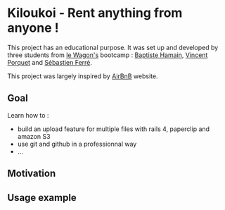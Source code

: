 # Kiloukoi - Rent anything from anyone !

This project has an educational purpose. It was set up and developed by three students from [le Wagon's](http://www.lewagon.org) bootcamp : [Baptiste Hamain](http://github.com/BaptisteHamain), [Vincent Porquet](http://github.com/vincentporquet) and [Sébastien Ferré](http://github.com/Sbfrr).

This project was largely inspired by [AirBnB](https://www.airbnb.fr/) website.

## Goal

Learn how to :

- build an upload feature for multiple files with rails 4, paperclip and amazon S3
- use git and github in a professionnal way 
- ...


## Motivation


## Usage example

